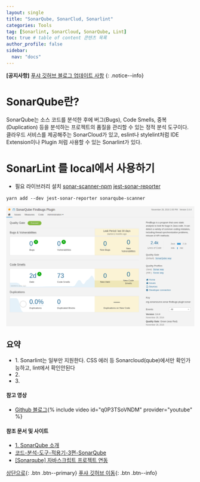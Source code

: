 ```yaml
---
layout: single
title: "SonarQube, SonarClud, Sonarlint"
categories: Tools
tag: [Sonarlint, SonarCloud, SonarQube, Lint]
toc: true # table of content 콘텐츠 목록
author_profile: false
sidebar:
  nav: "docs"
---
```


**[공지사항]** [푸샤 깃허브 블로그 업데이트 사항](https://github.com/de24world/de24world.github.io)
{: .notice--info}

# SonarQube란?

SonarQube는 소스 코드를 분석한 후에 버그(Bugs), Code Smells, 중복(Duplication) 등을 분석하는 프로젝트의 품질을 관리할 수 있는 정적 분석 도구이다. 클라우드 서비스를 제공해주는 SonarCloud가 있고, eslint나 stylelint처럼 IDE Extension이나 Plugin 처럼 사용할 수 있는 Sonarlint가 있다.

# SonarLint 를 local에서 사용하기

- 필요 라이브러리 설치
  [sonar-scanner-npm](https://github.com/bellingard/sonar-scanner-npm)
  [jest-sonar-reporter](https://www.npmjs.com/package/jest-sonar-reporter)

```
yarn add --dev jest-sonar-reporter sonarqube-scanner
```

<img src="/assets/images/Tools/SonarQube_Project_page.png" />

<div class="notice--success">
<h2>요약</h2>
<ul>
  <li>1. Sonarlint는 일부만 지원한다. CSS 에러 등 Sonarcloud(qube)에서만 확인가능하고, lint에서 확인안된다 </li>
  <li>2. </li>
  <li>3. </li>
</ul>
</div>

#### 참고 영상

- [Github 블로그](https://youtu.be/q0P3TSoVNDM){% include video id="q0P3TSoVNDM" provider="youtube" %}

#### 참조 문서 및 사이트

- [1. SonarQube 소개](https://confluence.curvc.com/pages/viewpage.action?pageId=6160780)
- [코드-분석-도구-적용기-3편-SonarQube](https://velog.io/@lxxjn0/%EC%BD%94%EB%93%9C-%EB%B6%84%EC%84%9D-%EB%8F%84%EA%B5%AC-%EC%A0%81%EC%9A%A9%EA%B8%B0-3%ED%8E%B8-SonarQube-%EC%A0%81%EC%9A%A9%ED%95%98%EA%B8%B0#%EC%A0%95%EC%A0%81-%EC%BD%94%EB%93%9C-%EB%B6%84%EC%84%9D-%EB%8F%84%EA%B5%AC)
- [[Sonarqube] 자바스크립트 프로젝트 연동](https://sg-choi.tistory.com/423)

[상단으로](#svg-란){: .btn .btn--primary}
[푸샤 깃허브 이동](https://github.com/de24world){: .btn .btn--info}
